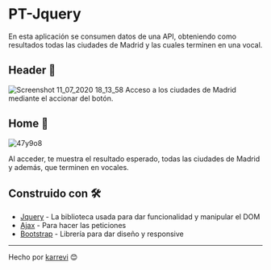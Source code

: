 # PT-Jquery
En esta aplicación se consumen datos de una API, obteniendo como resultados todas las ciudades de Madrid y las cuales terminen en una vocal.

## Header 🚀
![Screenshot 11_07_2020 18_13_58](https://user-images.githubusercontent.com/51401631/87229336-849c1e00-c3a7-11ea-939c-08f3d5fa1010.png)
Acceso a los ciudades de Madrid mediante el accionar del botón.

## Home 🚀
![47y9o8](https://user-images.githubusercontent.com/51401631/87334916-b8aa4700-c53f-11ea-8883-ea48b3f49438.gif)

Al acceder, te muestra el resultado esperado, todas las ciudades de Madrid y además, que terminen en vocales.



## Construido con 🛠️

* [Jquery](https://jquery.com/) - La biblioteca usada para dar funcionalidad y manipular el DOM
* [Ajax](https://api.jquery.com/jQuery.ajax/) - Para hacer las peticiones
* [Bootstrap](https://getbootstrap.com/docs/4.5/getting-started/introduction/) - Librería para dar diseño y responsive

---

Hecho por [karrevi](https://github.com/karrevi)
😊
